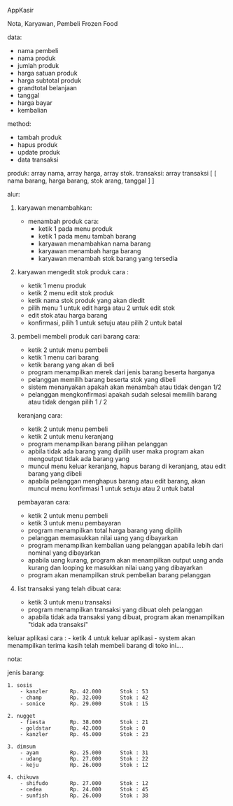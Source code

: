 AppKasir

Nota, Karyawan, Pembeli
Frozen Food

data:

- nama pembeli
- nama produk
- jumlah produk
- harga satuan produk
- harga subtotal produk
- grandtotal belanjaan
- tanggal
- harga bayar
- kembalian

method:

- tambah produk
- hapus produk
- update produk
- data transaksi

produk: array nama, array harga, array stok.
transaksi: array
transaksi
[
[
nama barang,
harga barang,
stok arang,
tanggal
]
]

alur:

1. karyawan menambahkan:

   - menambah produk
     cara:
     - ketik 1 pada menu produk
     - ketik 1 pada menu tambah barang
     - karyawan menambahkan nama barang
     - karyawan menambah harga barang
     - karyawan menambah stok barang yang tersedia

2. karyawan mengedit stok produk
   cara :

   - ketik 1 menu produk
   - ketik 2 menu edit stok produk
   - ketik nama stok produk yang akan diedit
   - pilih menu 1 untuk edit harga atau 2 untuk edit stok
   - edit stok atau harga barang
   - konfirmasi, pilih 1 untuk setuju atau pilih 2 untuk batal

3. pembeli membeli produk
   cari barang
   cara:

   - ketik 2 untuk menu pembeli
   - ketik 1 menu cari barang
   <!-- - program menampilkan jenis barang (nugget,sosis,dll) -->
   - ketik barang yang akan di beli
   - program menampilkan merek dari jenis barang beserta harganya
   - pelanggan memilih barang beserta stok yang dibeli
   - sistem menanyakan apakah akan menambah atau tidak dengan 1/2
   - pelanggan mengkonfirmasi apakah sudah selesai memilih barang atau tidak dengan pilih 1 / 2

   keranjang
   cara:

   - ketik 2 untuk menu pembeli
   - ketik 2 untuk menu keranjang
   - program menampilkan barang pilihan pelanggan
   - apbila tidak ada barang yang dipilih user maka program akan mengoutput tidak ada barang yang 
   - muncul menu keluar keranjang, hapus barang di keranjang, atau edit barang yang dibeli
   - apabila pelanggan menghapus barang atau edit barang, akan muncul menu konfirmasi 1 untuk setuju atau 2 untuk batal

   pembayaran
   cara:

   - ketik 2 untuk menu pembeli
   - ketik 3 untuk menu pembayaran
   - program menampilkan total harga barang yang dipilih
   - pelanggan memasukkan nilai uang yang dibayarkan
   - program menampilkan kembalian uang pelanggan apabila lebih dari nominal yang dibayarkan
   - apabila uang kurang, program akan menampilkan output uang anda kurang dan looping ke masukkan nilai uang yang dibayarkan
   - program akan menampilkan struk pembelian barang pelanggan 

4. list transaksi yang telah dibuat
   cara:
   - ketik 3 untuk menu transaksi
   - program menampilkan transaksi yang dibuat oleh pelanggan
   - apabila tidak ada transaksi yang dibuat, program akan menampilkan "tidak ada transaksi"

keluar aplikasi 
    cara : 
    - ketik 4 untuk keluar aplikasi 
    - system akan menampilkan terima kasih telah membeli barang di toko ini....

nota:

jenis barang:

    1. sosis
        - kanzler       Rp. 42.000      Stok : 53
        - champ         Rp. 32.000      Stok : 42
        - sonice        Rp. 29.000      Stok : 15

    2. nugget
        - fiesta        Rp. 38.000      Stok : 21
        - goldstar      Rp. 42.000      Stok : 0
        - kanzler       Rp. 45.000      Stok : 23

    3. dimsum
        - ayam          Rp. 25.000      Stok : 31
        - udang         Rp. 27.000      Stok : 22
        - keju          Rp. 26.000      Stok : 12

    4. chikuwa
        - shifudo       Rp. 27.000      Stok : 12
        - cedea         Rp. 24.000      Stok : 45
        - sunfish       Rp. 26.000      Stok : 38
